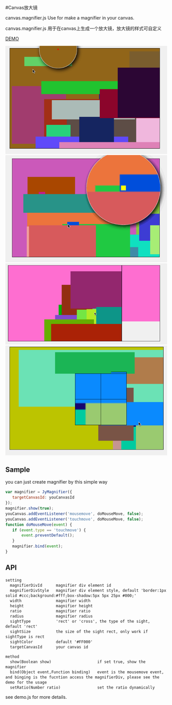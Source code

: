 
#Canvas放大镜

canvas.magnifier.js Use for make a magnifier in your canvas.

canvas.magnifier.js 用于在canvas上生成一个放大镜，放大镜的样式可自定义

[DEMO](http://jy1989.github.io/magnifier/demo.html "demo")

![](https://raw.githubusercontent.com/jy1989/canvas.magnifier.js/master/screenshot/Untitled.gif)
![](https://raw.githubusercontent.com/jy1989/canvas.magnifier.js/master/screenshot/Untitled2.gif)
![](https://raw.githubusercontent.com/jy1989/canvas.magnifier.js/master/screenshot/Untitled3.gif)
![](https://raw.githubusercontent.com/jy1989/canvas.magnifier.js/master/screenshot/Untitled4.gif)

## Sample

you can just create magnifier by this simple way

```javascript
var magnifier = JyMagnifier({
   targetCanvasId: youCanvasId
});
magnifier.show(true);
youCanvas.addEventListener('mousemove', doMouseMove, false);
youCanvas.addEventListener('touchmove', doMouseMove, false);
function doMouseMove(event) {
   if (event.type == 'touchmove') {
       event.preventDefault();
   }
   magnifier.bind(event);
}
```


## API
```
setting
  magnifierDivId      magnifier div element id
  magnifierDivStyle   magnifier div element style, default 'border:1px solid #ccc;background:#fff;box-shadow:5px 5px 25px #000;'
  width               magnifier width
  height              magnifier height
  ratio               magnifier ratio
  radius              magnifier radius
  sightType           'rect' or 'cross', the type of the sight, default 'rect'
  sightSize           the size of the sight rect, only work if sightType is rect
  sightColor          default '#FF000'
  targetCanvasId      your canvas id
```
```
method
  show(Boolean show)                    if set true, show the magnifier 
  bind(Object event,Function binding)   event is the mousemove event, and binging is the fucntion access the magnifierDiv, please see the demo for the usage
  setRatio(Number ratio)                set the ratio dynamically
```

see demo.js for more details.

